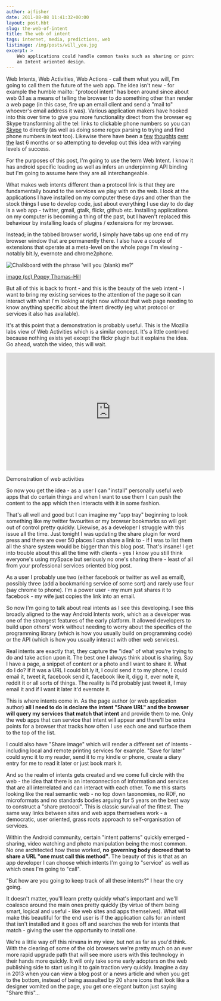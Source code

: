 ```yaml
---
author: ajfisher
date: 2011-08-08 11:41:32+00:00
layout: post.hbt
slug: the-web-of-intent
title: The web of intent
tags: internet, media, predictions, web
listimage: /img/posts/will_you.jpg
excerpt: >
    Web applications could handle common tasks such as sharing or pinning using
    an Intent oriented design.
---
```


Web Intents, Web Activities, Web Actions - call them what you will, I'm going to call them the future of the web app. The idea isn't new - for example the humble mailto: "protocol intent" has been around since about web 0.1 as a means of telling the browser to do something other than render a web page (in this case, fire up an email client and send a "mail to" whoever's email address it was). Various application makers have hooked into this over time to give you more functionality direct from the browser eg Skype transforming all the tel: links to clickable phone numbers so you can [Skype](http://www.skype.com) to directly (as well as doing some regex parsing to trying and find phone numbers in text too). Likewise there have been a [few](http://www.webintents.org/) [thoughts](http://tantek.com/2011/220/b1/web-actions-a-new-building-block) [over](http://web-send.org/introducer/) [the](http://mozillalabs.com/blog/2011/07/web-apps-update-experiments-in-web-activities-app-discovery/) last 6 months or so attempting to develop out this idea with varying levels of success.

For the purposes of this post, I'm going to use the term Web Intent. I know it has android specific loading as well as infers an underpinning API binding but I'm going to assume here they are all interchangeable.

What makes web intents different than a protocol link is that they are fundamentally bound to the services we play with on the web. I look at the applications I have installed on my computer these days and other than the stock things I use to develop code, just about everything I use day to do day is a web app - twitter, gmail, gtalk, flickr, github etc. Installing applications on my computer is becoming a thing of the past, but I haven't replaced this behaviour by installing loads of plugins / extensions for my browser.

Instead; in the tabbed browser world, I simply have tabs up one end of my browser window that are permanently there. I also have a couple of extensions that operate at a meta-level on the whole page I'm viewing - notably bit.ly, evernote and chrome2phone.

![Chalkboard with the phrase 'will you (blank) me?'](/img/posts/will_you.jpg)

<p class="caption"><a href="http://www.flickr.com/photos/pinkpoppyimages/">image (cc) Poppy Thomas-Hill</a></p>

But all of this is back to front - and this is the beauty of the web intent - I want to bring my existing services to the attention of the page so it can interact with what I'm looking at right now without that web page needing to know anything specific about the Intent directly (eg what protocol or services it also has available).

It's at this point that a demonstration is probably useful. This is the Mozilla labs view of Web Activities which is a similar concept. It's a little contrived because nothing exists yet except the flickr plugin but it explains the idea. Go ahead, watch the video, this will wait.

<p class="mediacontainer"><iframe width="560" height="315" src="https://www.youtube.com/embed/m5_YDG_jiYg" frameborder="0" allowfullscreen></iframe></p>

<p class="caption">Demonstration of web activities</p>

So now you get the idea - as a user I can "install" personally useful web apps that do certain things and when I want to use them I can push the content to the app which then interacts with it in some fashion.

That's all well and good but I can imagine my "app tray" beginning to look something like my twitter favourites or my browser bookmarks so will get out of control pretty quickly. Likewise, as a developer I struggle with this issue all the time. Just tonight I was updating the share plugin for word press and there are over 50 places I can share a link to - if I was to list them all the share system would be bigger than this blog post. That's insane! I get into trouble about this all the time with clients - yes I know you still think everyone's using mySpace but seriously no one's sharing there - least of all from your professional services oriented blog post.

As a user I probably use two (either facebook or twitter as well as email), possibly three (add a bookmarking service of some sort) and rarely use four (say chrome to phone). I'm a power user - my mum just shares it to facebook - my wife just copies the link into an email.

So now I'm going to talk about real intents as I see this developing. I see this broadly aligned to the way Android Intents work, which as a developer was one of the strongest features of the early platform. It allowed developers to build upon others' work without needing to worry about the specifics of the programming library (which is how you usually build on programming code) or the API (which is how you usually interact with other web services).

Real intents are exactly that, they capture the "idea" of what you're trying to do and take action upon it. The best one I always think about is sharing. Say I have a page, a snippet of content or a photo and I want to share it. What do I do? If it was a URL I could bit.ly it, I could send it to my phone, I could email it, tweet it, facebook send it, facebook like it, digg it, ever note it, reddit it or all sorts of things. The reality is I'd probably just tweet it, I may email it and if I want it later it'd evernote it.

This is where intents come in. As the page author (or web application author) <b>all I need to do is declare the intent "Share URL" and the browser will query my services that match that intent</b> and provide them to me. Only the web apps that can service that intent will appear and there'll be extra points for a browser that tracks how often I use each one and surface them to the top of the list.

I could also have "Share image" which will render a different set of intents - including local and remote printing services for example. "Save for later" could sync it to my reader, send it to my kindle or phone, create a diary entry for me to read it later or just book mark it.

And so the realm of intents gets created and we come full circle with the web - the idea that there is an interconnection of information and services that are all interrelated and can interact with each other. To me this starts looking like the real semantic web - no top down taxonomies, no RDF, no microformats and no standards bodies arguing for 5 years on the best way to construct a "share protocol". This is classic survival of the fittest. The same way links between sites and web apps themselves work - a democratic, user oriented, grass roots approach to self-organisation of services.

Within the Android community, certain "intent patterns" quickly emerged - sharing, video watching and photo manipulation being the most common. No one architected how these worked, <b>no governing body decreed that to share a URL "one must call this method"</b>. The beauty of this is that as an app developer I can choose which intents I'm going to "service" as well as which ones I'm going to "call".

"But how are you going to keep track of all these intents?" I hear the cry going.

It doesn't matter, you'll learn pretty quickly what's important and we'll coalesce around the main ones pretty quickly (by virtue of them being smart, logical and useful - like web sites and apps themselves). What will make this beautiful for the end user is if the application calls for an intent that isn't installed and it goes off and searches the web for intents that match - giving the user the opportunity to install one.

We're a little way off this nirvana in my view, but not as far as you'd think. With the clearing of some of the old browsers we're pretty much on an ever more rapid upgrade path that will see more users with this technology in their hands more quickly. It will only take some early adopters on the web publishing side to start using it to gain traction very quickly. Imagine a day in 2013 when you can view a blog post or a news article and when you get to the bottom, instead of being assaulted by 20 share icons that look like a designer vomited on the page, you get one elegant button just saying "Share this"...
